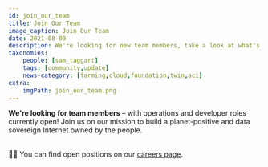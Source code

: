 ```yaml
---
id: join_our_team
title: Join Our Team
image_caption: Join Our Team
date: 2021-08-09
description: We're looking for new team members, take a look at what's open!
taxonomies:
    people: [sam_taggart]
    tags: [community,update]
    news-category: [farming,cloud,foundation,twin,aci]
extra:
    imgPath: join_our_team.png
---
```


**We're looking for team members** – with operations and developer roles currently open! Join us on our mission to build a planet-positive and data sovereign Internet owned by the people.
<br/>
<br/>

👩‍💻 You can find open positions on our [careers page](https://threefold.io/careers).
